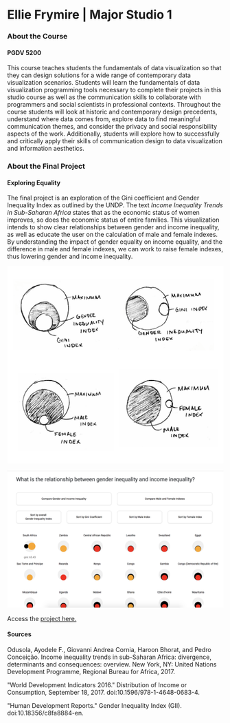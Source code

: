 # Ellie Frymire | Major Studio 1

### About the Course
#### PGDV 5200

This course teaches students the fundamentals of data visualization so that they 
can design solutions for a wide range of contemporary data visualization scenarios. 
Students will learn the fundamentals of data visualization programming tools 
necessary to complete their projects in this studio course as well as the 
communication skills to collaborate with programmers and social scientists in 
professional contexts. Throughout the course students will look at historic and 
contemporary design precedents, understand where data comes from, explore data to 
find meaningful communication themes, and consider the privacy and social 
responsibility aspects of the work. Additionally, students will explore how to 
successfully and critically apply their skills of communication design to data 
visualization and information aesthetics.

### About the Final Project
#### Exploring Equality

The final project is an exploration of the Gini coefficient and Gender Inequality 
Index as outlined by the UNDP. The text *Income Inequality Trends in 
Sub-Saharan Africa* states that as the economic 
status of women improves, so does the economic status of entire families. This 
visualization intends to show clear relationships between gender and income inequality, 
as well as educate the user on the calculation of male and female indexes. By 
understanding the impact of gender equality on income equality, and the difference 
in male and female indexes, we can work to raise female indexes, thus lowering gender 
and income inequality.

[![circles.png](images/circles.png?raw=true)](https://efrymire.github.io/major-studio-1/UNDP_4_Tools/index.html)

[![preview1.png](images/preview1.png?raw=true)](https://efrymire.github.io/major-studio-1/UNDP_4_Tools/index.html)


Access the [project here.](https://efrymire.github.io/major-studio-1/UNDP_4_Tools/index.html)

#### Sources

Odusola, Ayodele F., Giovanni Andrea Cornia, Haroon Bhorat, and Pedro Conceição. Income inequality trends in sub-Saharan Africa: divergence, determinants and consequences: overview. New York, NY: United Nations Development Programme, Regional Bureau for Africa, 2017.

"World Development Indicators 2016." Distribution of Income or Consumption, September 18, 2017. doi:10.1596/978-1-4648-0683-4.

"Human Development Reports." Gender Inequality Index (GII). doi:10.18356/c8fa8884-en.
